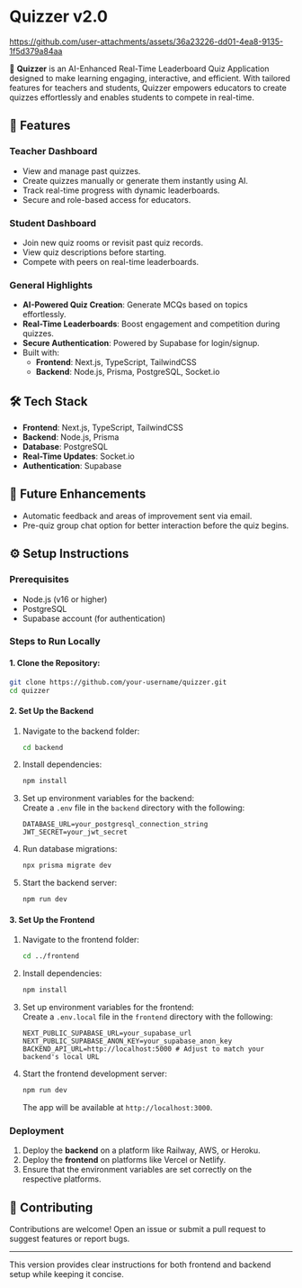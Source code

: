 
# Quizzer v2.0  

https://github.com/user-attachments/assets/36a23226-dd01-4ea8-9135-1f5d379a84aa



🚀 **Quizzer** is an AI-Enhanced Real-Time Leaderboard Quiz Application designed to make learning engaging, interactive, and efficient. With tailored features for teachers and students, Quizzer empowers educators to create quizzes effortlessly and enables students to compete in real-time.  

## 🌟 **Features**  

### Teacher Dashboard  
- View and manage past quizzes.  
- Create quizzes manually or generate them instantly using AI.  
- Track real-time progress with dynamic leaderboards.  
- Secure and role-based access for educators.  

### Student Dashboard  
- Join new quiz rooms or revisit past quiz records.  
- View quiz descriptions before starting.  
- Compete with peers on real-time leaderboards.  

### General Highlights  
- **AI-Powered Quiz Creation**: Generate MCQs based on topics effortlessly.  
- **Real-Time Leaderboards**: Boost engagement and competition during quizzes.  
- **Secure Authentication**: Powered by Supabase for login/signup.  
- Built with:  
  - **Frontend**: Next.js, TypeScript, TailwindCSS  
  - **Backend**: Node.js, Prisma, PostgreSQL, Socket.io  

## 🛠️ **Tech Stack**  
- **Frontend**: Next.js, TypeScript, TailwindCSS  
- **Backend**: Node.js, Prisma  
- **Database**: PostgreSQL  
- **Real-Time Updates**: Socket.io  
- **Authentication**: Supabase  

## 🚀 **Future Enhancements**  
- Automatic feedback and areas of improvement sent via email.  
- Pre-quiz group chat option for better interaction before the quiz begins.  

## ⚙️ **Setup Instructions**  

### Prerequisites  
- Node.js (v16 or higher)  
- PostgreSQL  
- Supabase account (for authentication)  

### Steps to Run Locally  

#### 1. Clone the Repository:  
   ```bash  
   git clone https://github.com/your-username/quizzer.git  
   cd quizzer  
   ```  

#### 2. Set Up the Backend  

1. Navigate to the backend folder:  
   ```bash  
   cd backend  
   ```  

2. Install dependencies:  
   ```bash  
   npm install  
   ```  

3. Set up environment variables for the backend:  
   Create a `.env` file in the `backend` directory with the following:  
   ```env  
   DATABASE_URL=your_postgresql_connection_string  
   JWT_SECRET=your_jwt_secret  
   ```  

4. Run database migrations:  
   ```bash  
   npx prisma migrate dev  
   ```  

5. Start the backend server:  
   ```bash  
   npm run dev  
   ```  

#### 3. Set Up the Frontend  

1. Navigate to the frontend folder:  
   ```bash  
   cd ../frontend  
   ```  

2. Install dependencies:  
   ```bash  
   npm install  
   ```  

3. Set up environment variables for the frontend:  
   Create a `.env.local` file in the `frontend` directory with the following:  
   ```env  
   NEXT_PUBLIC_SUPABASE_URL=your_supabase_url  
   NEXT_PUBLIC_SUPABASE_ANON_KEY=your_supabase_anon_key  
   BACKEND_API_URL=http://localhost:5000 # Adjust to match your backend's local URL  
   ```  

4. Start the frontend development server:  
   ```bash  
   npm run dev  
   ```  

   The app will be available at `http://localhost:3000`.  

### Deployment  

1. Deploy the **backend** on a platform like Railway, AWS, or Heroku.  
2. Deploy the **frontend** on platforms like Vercel or Netlify.  
3. Ensure that the environment variables are set correctly on the respective platforms.  

## 🙌 **Contributing**  
Contributions are welcome! Open an issue or submit a pull request to suggest features or report bugs.  

--- 

This version provides clear instructions for both frontend and backend setup while keeping it concise.
